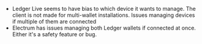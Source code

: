 - Ledger Live seems to have bias to which device it wants to manage. The client is not made for multi-wallet installations. Issues managing devices if multiple of them are connected
- Electrum has issues managing both Ledger wallets if connected at once. Either it's a safety feature or bug.